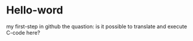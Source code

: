 # Hello-word
my first-step in github 
the quastion: is it possible to translate and execute C-code here?
